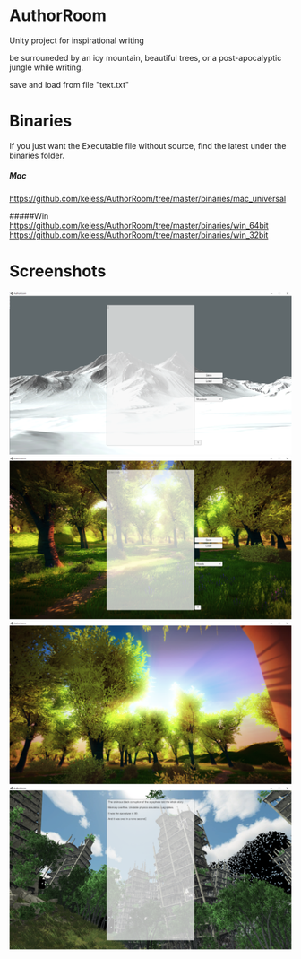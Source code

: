 # AuthorRoom
Unity project for inspirational writing

be surrouneded by an icy mountain, beautiful trees, or a post-apocalyptic jungle while writing.

save and load from file "text.txt"

# Binaries
If you just want the Executable file without source, find the latest under the binaries folder.

##### Mac
https://github.com/keless/AuthorRoom/tree/master/binaries/mac_universal

#####Win
https://github.com/keless/AuthorRoom/tree/master/binaries/win_64bit
https://github.com/keless/AuthorRoom/tree/master/binaries/win_32bit

# Screenshots
![ss1](screenshots/Capture.PNG "screenshot 1")
![ss2](screenshots/Capture2.PNG "screenshot 2")
![ss3](screenshots/Capture3.PNG "screenshot 3")
![ss4](screenshots/Capture4.PNG "screenshot 4")
